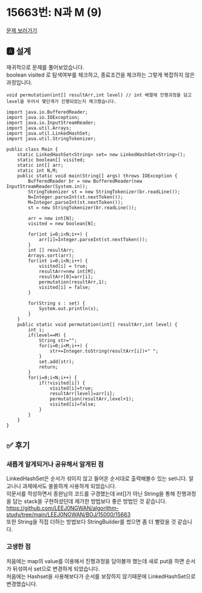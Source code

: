 # 15663번: N과 M (9)

[문제 보러가기](https://www.acmicpc.net/problem/15663)

## 🅰 설계

재귀적으로 문제를 풀어보았습니다.  
boolean visited 로 탐색여부를 체크하고, 종료조건을 체크하는 그렇게 복잡하지 않은 과정입니다.  

```
void permutation(int[] resultArr,int level) // int 배열에 진행과정을 담고 level을 두어서 몇단계가 진행되었는지 체크했습니다.
```

```
import java.io.BufferedReader;
import java.io.IOException;
import java.io.InputStreamReader;
import java.util.Arrays;
import java.util.LinkedHashSet;
import java.util.StringTokenizer;

public class Main {
	static LinkedHashSet<String> set= new LinkedHashSet<String>();
	static boolean[] visited;
	static int[] arr;
	static int N,M;
	public static void main(String[] args) throws IOException {
		BufferedReader br = new BufferedReader(new InputStreamReader(System.in));
		StringTokenizer st = new StringTokenizer(br.readLine());
		N=Integer.parseInt(st.nextToken());
		M=Integer.parseInt(st.nextToken());
		st = new StringTokenizer(br.readLine());
		
		arr = new int[N];
		visited = new boolean[N];
		
		for(int i=0;i<N;i++) {
			arr[i]=Integer.parseInt(st.nextToken());
		}
		int [] resultArr;
		Arrays.sort(arr);
		for(int i=0;i<N;i++) {
			visited[i] = true;
			resultArr=new int[M];
			resultArr[0]=arr[i];
			permutation(resultArr,1);
			visited[i] = false;
		}
		
		for(String s : set) {
			System.out.println(s);
		}
	}
	public static void permutation(int[] resultArr,int level) {
		int i;
		if(level==M) {
			String str="";
			for(i=0;i<M;i++) {
				str+=Integer.toString(resultArr[i])+" ";
			}
			set.add(str);
			return;
		}
		for(i=0;i<N;i++) {
			if(!visited[i]) {
				visited[i]=true;
				resultArr[level]=arr[i];
				permutation(resultArr,level+1);
				visited[i]=false;
			}
		}
	}
}
```

## ✅ 후기

### 새롭게 알게되거나 공유해서 알게된 점

LinkedHashSet은 순서가 섞이지 않고 들어온 순서대로 출력해볼수 있는 set니다. 알고나니 과제에서도 쏠쏠하게 사용하게 되었습니다.  
이문서를 작성하면서 종완님의 코드를 구경했는데 int[]가 아닌 String을 통해 진행과정을 담는 stack을 구현하셨던데 제가한 방법보다 좋은 방법인 것 같습니다.  
https://github.com/LEEJ0NGWAN/algorithm-study/tree/main/LEEJ0NGWAN/BOJ/15000/15663  
또한 String을 직접 더하는 방법보다 StringBuilder를 썼으면 좀 더 빨랐을 것 같습니다.  

### 고생한 점

처음에는 map의 value를 이용해서 진행과정을 담아볼까 했는데 새로 put을 하면 순서가 뒤섞여서 set으로 변경하게 되었습니다.  
처음에는 Hashset을 사용해보다가 순서를 보장하지 않기때문에 LinkedHashSet으로 변경했습니다.  
